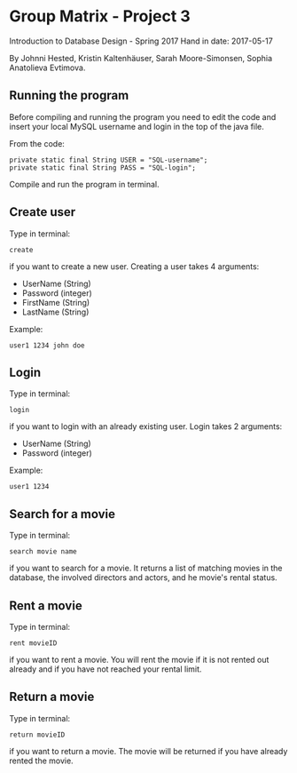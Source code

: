 ﻿# Group Matrix - Project 3

Introduction to Database Design - Spring 2017
Hand in date: 2017-05-17

By Johnni Hested, Kristin Kaltenhäuser, Sarah Moore-Simonsen, Sophia Anatolieva Evtimova. 


## Running the program 
Before compiling and running the program you need to edit the code and insert your local MySQL username and login in the top of the java file.

From the code:
```
private static final String USER = "SQL-username";
private static final String PASS = "SQL-login";
```

Compile and run the program in terminal.

## Create user
Type in terminal:
```
create
```
if you want to create a new user. Creating a user takes 4 arguments:

* UserName (String)
* Password (integer)
* FirstName  (String)
* LastName  (String)

Example:
```
user1 1234 john doe
```


## Login
Type in terminal:
```
login
```
if you want to login with an already existing user. Login takes 2 arguments:

* UserName (String)
* Password (integer)

Example:
```
user1 1234
```


## Search for a movie
Type in terminal:
```
search movie name
```
if you want to search for a movie. It returns a list of matching movies in the database, the involved directors and actors, and he movie's rental status.


## Rent a movie
Type in terminal:
```
rent movieID
```
if you want to rent a movie. You will rent the movie if it is not rented out already and if you have not reached your rental limit.


## Return a movie
Type in terminal:
```
return movieID
```
if you want to return a movie. The movie will be returned if you have already rented the movie.
